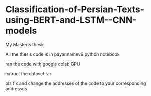 # Classification-of-Persian-Texts-using-BERT-and-LSTM--CNN-models

My Master's thesis

All the thesis code is in payannamev6 python notebook

ran the code with google colab GPU

extract the dataset.rar

plz fix and change the addresses of the code to your corresponding addresses
